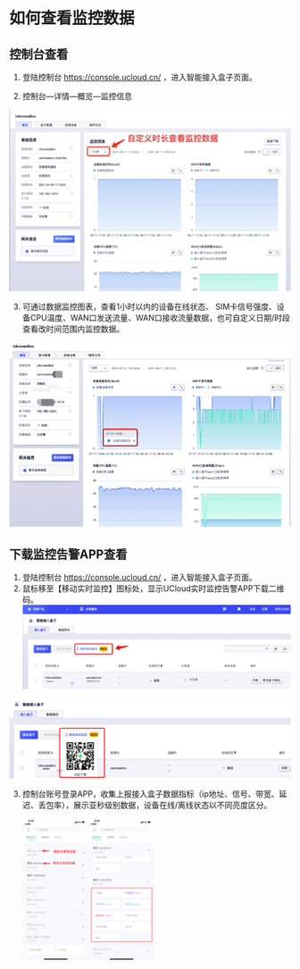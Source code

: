 

# 如何查看监控数据

## 控制台查看

1. 登陆控制台 https://console.ucloud.cn/ ，进入智能接入盒子页面。

2. 控制台—详情—概览—监控信息

![monitoring1](../images/monitoring1.png)

3. 可通过数据监控图表，查看1小时以内的设备在线状态、 SIM卡信号强度、设备CPU温度、WAN口发送流量、WAN口接收流量数据，也可自定义日期/时段查看改时间范围内监控数据。

![monitoring2](../images/monitoring2.png)

## 下载监控告警APP查看

1. 登陆控制台 https://console.ucloud.cn/ ，进入智能接入盒子页面。
2. 鼠标移至【移动实时监控】图标处，显示UCloud实时监控告警APP下载二维码。![](../images/check1.png)

<img src="../images/check2.png" alt="check2" style="zoom:63%;" />

3. 控制台账号登录APP，收集上报接入盒子数据指标（ip地址、信号、带宽、延迟、丢包率），展示亚秒级别数据，设备在线/离线状态以不同亮度区分。    

   <img src="../images/check3.png" alt="check3" style="zoom:25%;"/><img src="../images/check4.png" style="zoom:25%;" />                   

